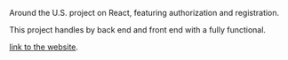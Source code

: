 Around the U.S. project on React, featuring authorization and registration.

This project handles by back end and front end with a fully functional.

[link to the website](https://gal717358.students.nomoreparties.site/).



